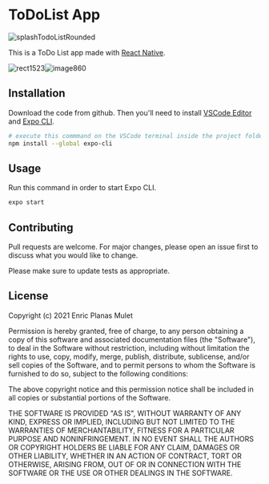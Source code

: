 # ToDoList App
![splashTodoListRounded](https://user-images.githubusercontent.com/82574299/125550014-74135f4f-4e39-4d52-a7d5-b33c34a7a21d.png)


This is a ToDo List app made with [React Native](https://reactnative.dev/docs/environment-setup).

![rect1523](https://user-images.githubusercontent.com/82574299/125335628-0d4bf200-e34d-11eb-9c52-170661e22f60.png)![image860](https://user-images.githubusercontent.com/82574299/125207824-f8a92480-e28e-11eb-8012-43bd3466a174.png)





## Installation
Download the code from github. Then you'll need to install [VSCode Editor](https://code.visualstudio.com/download) and [Expo CLI](https://pip.pypa.io/en/stable/).

```bash
# execute this commmand on the VSCode terminal inside the project folder
npm install --global expo-cli
```

## Usage
Run this command in order to start Expo CLI.

```bash
expo start
```

## Contributing
Pull requests are welcome. For major changes, please open an issue first to discuss what you would like to change.

Please make sure to update tests as appropriate.

## License
Copyright (c) 2021 Enric Planas Mulet

Permission is hereby granted, free of charge, to any person obtaining a copy
of this software and associated documentation files (the "Software"), to deal
in the Software without restriction, including without limitation the rights
to use, copy, modify, merge, publish, distribute, sublicense, and/or sell
copies of the Software, and to permit persons to whom the Software is
furnished to do so, subject to the following conditions:

The above copyright notice and this permission notice shall be included in all
copies or substantial portions of the Software.

THE SOFTWARE IS PROVIDED "AS IS", WITHOUT WARRANTY OF ANY KIND, EXPRESS OR
IMPLIED, INCLUDING BUT NOT LIMITED TO THE WARRANTIES OF MERCHANTABILITY,
FITNESS FOR A PARTICULAR PURPOSE AND NONINFRINGEMENT. IN NO EVENT SHALL THE
AUTHORS OR COPYRIGHT HOLDERS BE LIABLE FOR ANY CLAIM, DAMAGES OR OTHER
LIABILITY, WHETHER IN AN ACTION OF CONTRACT, TORT OR OTHERWISE, ARISING FROM,
OUT OF OR IN CONNECTION WITH THE SOFTWARE OR THE USE OR OTHER DEALINGS IN THE
SOFTWARE.
